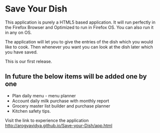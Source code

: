Save Your Dish
===============

This application is purely a HTML5 based application. It will run perfectly in the Firefox Browser and Optimized to run in Firefox OS.
You can also run  it in any on OS.

The application will let you to give the entries of the dish which you would like to cook. Then whenever you want you can look at the dish later which you have saved.


This is our first release.

In future the below items will be added one by one
-----------------------------------------------------

- Plan daily menu - menu planner
- Account daily milk purchase with monthly report
- Grocery master list builder and purchase planner
- Kitchen safety tips.

Visit the link to experience the application 
http://arogyavidya.github.io/Save-your-Dish/app.html
